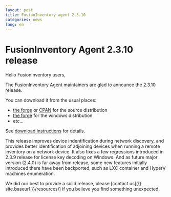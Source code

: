 ```yaml
---
layout: post
title: FusionInventory agent 2.3.10
categories: news
lang: en
---
```


# FusionInventory Agent 2.3.10 release

Hello FusionInventory users,

The FusionInventory Agent maintainers are glad to announce the 2.3.10 release.

You can download it from the usual places:

* [the forge](http://forge.fusioninventory.org/projects/fusioninventory-agent/files) or [CPAN](https://metacpan.org/release/FusionInventory-Agent) for the source distribution
* [the forge](http://forge.fusioninventory.org/projects/fusioninventory-agent-windows-installer/files) for the windows distribution
* etc...

See [download instructions](https://documentation.fusioninventory.org/%20FusionInventory_agent/%20%20%20Installation/windows/) for details.

This release improves device indentification during network discovery, and
provides better identification of adjoining devices when running a remote
inventory on a network device. It also fixes a few regressions introduced in
2.3.9 release for license key decoding on Windows. And as future major version
(2.4.0) is far away from release, some new features initially introduced there
have been backported, such as LXC container and HyperV machines enumeration.

We did our best to provide a solid release, please [contact us]({{ site.baseurl }}/resources/) if
you believe you find something unexpected.
